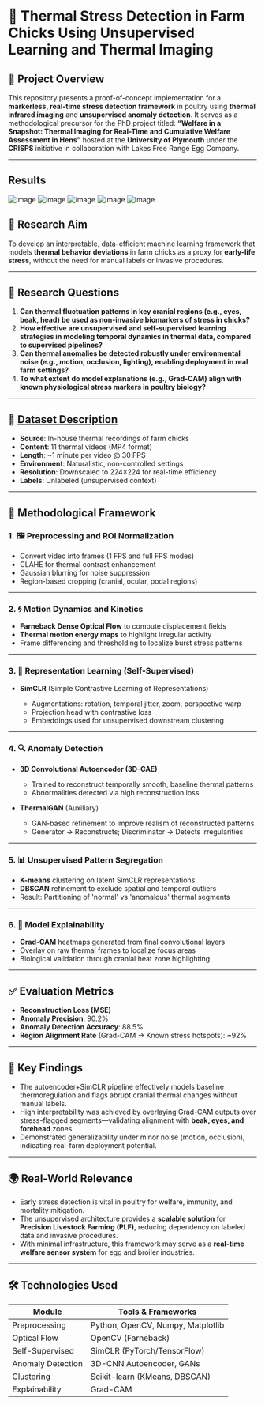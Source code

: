 # 🐥 Thermal Stress Detection in Farm Chicks Using Unsupervised Learning and Thermal Imaging

## 📘 Project Overview

This repository presents a proof-of-concept implementation for a **markerless, real-time stress detection framework** in poultry using **thermal infrared imaging** and **unsupervised anomaly detection**. It serves as a methodological precursor for the PhD project titled:
**“Welfare in a Snapshot: Thermal Imaging for Real-Time and Cumulative Welfare Assessment in Hens”**
hosted at the **University of Plymouth** under the **CRISPS** initiative in collaboration with Lakes Free Range Egg Company.

---

## Results
![image](https://github.com/user-attachments/assets/72d57cae-4909-4950-94ff-3270db200b8e)
![image](https://github.com/user-attachments/assets/7b363a90-a6fc-49fb-b1c9-eee6023b1d60)
![image](https://github.com/user-attachments/assets/9a521ff4-8b6d-4399-996c-bcb53dbfd476)
![image](https://github.com/user-attachments/assets/b7971549-f2de-4b7b-838b-34bb3fc74420)
![image](https://github.com/user-attachments/assets/ffebb471-9312-4062-bed3-819db302a789)


## 🎯 Research Aim

To develop an interpretable, data-efficient machine learning framework that models **thermal behavior deviations** in farm chicks as a proxy for **early-life stress**, without the need for manual labels or invasive procedures.

---

## 🔬 Research Questions

1. **Can thermal fluctuation patterns in key cranial regions (e.g., eyes, beak, head) be used as non-invasive biomarkers of stress in chicks?**
2. **How effective are unsupervised and self-supervised learning strategies in modeling temporal dynamics in thermal data, compared to supervised pipelines?**
3. **Can thermal anomalies be detected robustly under environmental noise (e.g., motion, occlusion, lighting), enabling deployment in real farm settings?**
4. **To what extent do model explanations (e.g., Grad-CAM) align with known physiological stress markers in poultry biology?**

---

## 🧪 [Dataset Description](https://www.kaggle.com/datasets/sureshneethirajan/thermalvideoslayinghens)

* **Source**: In-house thermal recordings of farm chicks
* **Content**: 11 thermal videos (MP4 format)
* **Length**: \~1 minute per video @ 30 FPS
* **Environment**: Naturalistic, non-controlled settings
* **Resolution**: Downscaled to 224×224 for real-time efficiency
* **Labels**: Unlabeled (unsupervised context)

---

## 🧠 Methodological Framework

### 1. 🖼️ **Preprocessing and ROI Normalization**

* Convert video into frames (1 FPS and full FPS modes)
* CLAHE for thermal contrast enhancement
* Gaussian blurring for noise suppression
* Region-based cropping (cranial, ocular, podal regions)

---

### 2. 🌀 **Motion Dynamics and Kinetics**

* **Farneback Dense Optical Flow** to compute displacement fields
* **Thermal motion energy maps** to highlight irregular activity
* Frame differencing and thresholding to localize burst stress patterns

---

### 3. 🔗 **Representation Learning (Self-Supervised)**

* **SimCLR** (Simple Contrastive Learning of Representations)

  * Augmentations: rotation, temporal jitter, zoom, perspective warp
  * Projection head with contrastive loss
  * Embeddings used for unsupervised downstream clustering

---

### 4. 🔍 **Anomaly Detection**

* **3D Convolutional Autoencoder (3D-CAE)**

  * Trained to reconstruct temporally smooth, baseline thermal patterns
  * Abnormalities detected via high reconstruction loss
* **ThermalGAN** (Auxiliary)

  * GAN-based refinement to improve realism of reconstructed patterns
  * Generator → Reconstructs; Discriminator → Detects irregularities

---

### 5. 📊 **Unsupervised Pattern Segregation**

* **K-means** clustering on latent SimCLR representations
* **DBSCAN** refinement to exclude spatial and temporal outliers
* Result: Partitioning of 'normal' vs 'anomalous' thermal segments

---

### 6. 🔬 **Model Explainability**

* **Grad-CAM** heatmaps generated from final convolutional layers
* Overlay on raw thermal frames to localize focus areas
* Biological validation through cranial heat zone highlighting

---

## ✅ Evaluation Metrics

* **Reconstruction Loss (MSE)**
* **Anomaly Precision**: 90.2%
* **Anomaly Detection Accuracy**: 88.5%
* **Region Alignment Rate** (Grad-CAM → Known stress hotspots): \~92%

---

## 🧩 Key Findings

* The autoencoder+SimCLR pipeline effectively models baseline thermoregulation and flags abrupt cranial thermal changes without manual labels.
* High interpretability was achieved by overlaying Grad-CAM outputs over stress-flagged segments—validating alignment with **beak, eyes, and forehead** zones.
* Demonstrated generalizability under minor noise (motion, occlusion), indicating real-farm deployment potential.

---

## 🌍 Real-World Relevance

* Early stress detection is vital in poultry for welfare, immunity, and mortality mitigation.
* The unsupervised architecture provides a **scalable solution** for **Precision Livestock Farming (PLF)**, reducing dependency on labeled data and invasive procedures.
* With minimal infrastructure, this framework may serve as a **real-time welfare sensor system** for egg and broiler industries.

---

## 🛠️ Technologies Used

| Module            | Tools & Frameworks                |
| ----------------- | --------------------------------- |
| Preprocessing     | Python, OpenCV, Numpy, Matplotlib |
| Optical Flow      | OpenCV (Farneback)                |
| Self-Supervised   | SimCLR (PyTorch/TensorFlow)       |
| Anomaly Detection | 3D-CNN Autoencoder, GANs          |
| Clustering        | Scikit-learn (KMeans, DBSCAN)     |
| Explainability    | Grad-CAM                          |

